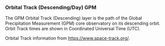 ### Orbital Track (Descending/Day) GPM
The GPM Orbital Track (Descending) layer is the path of the Global Precipitation Measurement (GPM) core observatory on its descending orbit. Orbit Track times are shown in Coordinated Universal Time (UTC).

Orbital Track information from <https://www.space-track.org/>.
